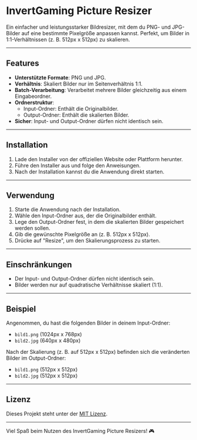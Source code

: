 # InvertGaming Picture Resizer

Ein einfacher und leistungsstarker Bildresizer, mit dem du PNG- und JPG-Bilder auf eine bestimmte Pixelgröße anpassen kannst. Perfekt, um Bilder in 1:1-Verhältnissen (z. B. 512px x 512px) zu skalieren.

---

## Features

- **Unterstützte Formate**: PNG und JPG.
- **Verhältnis**: Skaliert Bilder nur im Seitenverhältnis 1:1.
- **Batch-Verarbeitung**: Verarbeitet mehrere Bilder gleichzeitig aus einem Eingabeordner.
- **Ordnerstruktur**:
  - Input-Ordner: Enthält die Originalbilder.
  - Output-Ordner: Enthält die skalierten Bilder.
- **Sicher**: Input- und Output-Ordner dürfen nicht identisch sein.

---

## Installation

1. Lade den Installer von der offiziellen Website oder Plattform herunter.
2. Führe den Installer aus und folge den Anweisungen.
3. Nach der Installation kannst du die Anwendung direkt starten.

---

## Verwendung

1. Starte die Anwendung nach der Installation.
2. Wähle den Input-Ordner aus, der die Originalbilder enthält.
3. Lege den Output-Ordner fest, in dem die skalierten Bilder gespeichert werden sollen.
4. Gib die gewünschte Pixelgröße an (z. B. 512px x 512px).
5. Drücke auf "Resize", um den Skalierungsprozess zu starten.

---

## Einschränkungen

- Der Input- und Output-Ordner dürfen nicht identisch sein.
- Bilder werden nur auf quadratische Verhältnisse skaliert (1:1).

---

## Beispiel

Angenommen, du hast die folgenden Bilder in deinem Input-Ordner:

- `bild1.png` (1024px x 768px)
- `bild2.jpg` (640px x 480px)

Nach der Skalierung (z. B. auf 512px x 512px) befinden sich die veränderten Bilder im Output-Ordner:

- `bild1.png` (512px x 512px)
- `bild2.jpg` (512px x 512px)

---

## Lizenz

Dieses Projekt steht unter der [MIT Lizenz](LICENSE).

---

Viel Spaß beim Nutzen des InvertGaming Picture Resizers! 🎮


